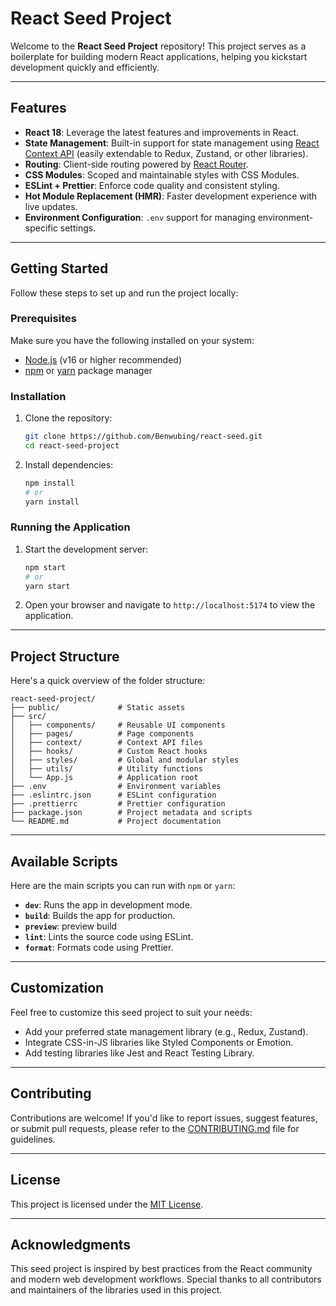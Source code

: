 # React Seed Project

Welcome to the **React Seed Project** repository! This project serves as a boilerplate for building modern React applications, helping you kickstart development quickly and efficiently.

---

## Features

- **React 18**: Leverage the latest features and improvements in React.
- **State Management**: Built-in support for state management using [React Context API](https://reactjs.org/docs/context.html) (easily extendable to Redux, Zustand, or other libraries).
- **Routing**: Client-side routing powered by [React Router](https://reactrouter.com/).
- **CSS Modules**: Scoped and maintainable styles with CSS Modules.
- **ESLint + Prettier**: Enforce code quality and consistent styling.
- **Hot Module Replacement (HMR)**: Faster development experience with live updates.
- **Environment Configuration**: `.env` support for managing environment-specific settings.

---

## Getting Started

Follow these steps to set up and run the project locally:

### Prerequisites

Make sure you have the following installed on your system:

- [Node.js](https://nodejs.org/) (v16 or higher recommended)
- [npm](https://www.npmjs.com/) or [yarn](https://yarnpkg.com/) package manager

### Installation

1. Clone the repository:

   ```bash
   git clone https://github.com/Benwubing/react-seed.git
   cd react-seed-project
   ```

2. Install dependencies:

   ```bash
   npm install
   # or
   yarn install
   ```

### Running the Application

1. Start the development server:

   ```bash
   npm start
   # or
   yarn start
   ```

2. Open your browser and navigate to `http://localhost:5174` to view the application.

---

## Project Structure

Here's a quick overview of the folder structure:

```
react-seed-project/
├── public/             # Static assets
├── src/
│   ├── components/     # Reusable UI components
│   ├── pages/          # Page components
│   ├── context/        # Context API files
│   ├── hooks/          # Custom React hooks
│   ├── styles/         # Global and modular styles
│   ├── utils/          # Utility functions
│   └── App.js          # Application root
├── .env                # Environment variables
├── .eslintrc.json      # ESLint configuration
├── .prettierrc         # Prettier configuration
├── package.json        # Project metadata and scripts
└── README.md           # Project documentation
```

---

## Available Scripts

Here are the main scripts you can run with `npm` or `yarn`:

- **`dev`**: Runs the app in development mode.
- **`build`**: Builds the app for production.
- **`preview`**: preview build
- **`lint`**: Lints the source code using ESLint.
- **`format`**: Formats code using Prettier.

---

## Customization

Feel free to customize this seed project to suit your needs:

- Add your preferred state management library (e.g., Redux, Zustand).
- Integrate CSS-in-JS libraries like Styled Components or Emotion.
- Add testing libraries like Jest and React Testing Library.

---

## Contributing

Contributions are welcome! If you'd like to report issues, suggest features, or submit pull requests, please refer to the [CONTRIBUTING.md](CONTRIBUTING.md) file for guidelines.

---

## License

This project is licensed under the [MIT License](LICENSE).

---

## Acknowledgments

This seed project is inspired by best practices from the React community and modern web development workflows. Special thanks to all contributors and maintainers of the libraries used in this project.
